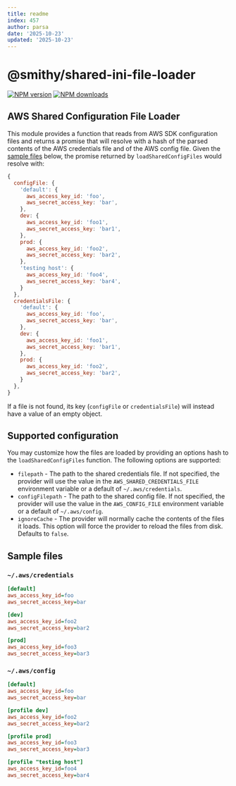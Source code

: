 ```yaml
---
title: readme
index: 457
author: parsa
date: '2025-10-23'
updated: '2025-10-23'
---
```

# @smithy/shared-ini-file-loader

[![NPM version](https://img.shields.io/npm/v/@smithy/shared-ini-file-loader/latest.svg)](https://www.npmjs.com/package/@smithy/shared-ini-file-loader)
[![NPM downloads](https://img.shields.io/npm/dm/@smithy/shared-ini-file-loader.svg)](https://www.npmjs.com/package/@smithy/shared-ini-file-loader)

## AWS Shared Configuration File Loader

This module provides a function that reads from AWS SDK configuration files and
returns a promise that will resolve with a hash of the parsed contents of the
AWS credentials file and of the AWS config file. Given the [sample
files](#sample-files) below, the promise returned by `loadSharedConfigFiles`
would resolve with:

```javascript
{
  configFile: {
    'default': {
      aws_access_key_id: 'foo',
      aws_secret_access_key: 'bar',
    },
    dev: {
      aws_access_key_id: 'foo1',
      aws_secret_access_key: 'bar1',
    },
    prod: {
      aws_access_key_id: 'foo2',
      aws_secret_access_key: 'bar2',
    },
    'testing host': {
      aws_access_key_id: 'foo4',
      aws_secret_access_key: 'bar4',
    }
  },
  credentialsFile: {
    'default': {
      aws_access_key_id: 'foo',
      aws_secret_access_key: 'bar',
    },
    dev: {
      aws_access_key_id: 'foo1',
      aws_secret_access_key: 'bar1',
    },
    prod: {
      aws_access_key_id: 'foo2',
      aws_secret_access_key: 'bar2',
    }
  },
}
```

If a file is not found, its key (`configFile` or `credentialsFile`) will instead
have a value of an empty object.

## Supported configuration

You may customize how the files are loaded by providing an options hash to the
`loadSharedConfigFiles` function. The following options are supported:

- `filepath` - The path to the shared credentials file. If not specified, the
  provider will use the value in the `AWS_SHARED_CREDENTIALS_FILE` environment
  variable or a default of `~/.aws/credentials`.
- `configFilepath` - The path to the shared config file. If not specified, the
  provider will use the value in the `AWS_CONFIG_FILE` environment variable or a
  default of `~/.aws/config`.
- `ignoreCache` - The provider will normally cache the contents of the files it
  loads. This option will force the provider to reload the files from disk.
  Defaults to `false`.

## Sample files

### `~/.aws/credentials`

```ini
[default]
aws_access_key_id=foo
aws_secret_access_key=bar

[dev]
aws_access_key_id=foo2
aws_secret_access_key=bar2

[prod]
aws_access_key_id=foo3
aws_secret_access_key=bar3
```

### `~/.aws/config`

```ini
[default]
aws_access_key_id=foo
aws_secret_access_key=bar

[profile dev]
aws_access_key_id=foo2
aws_secret_access_key=bar2

[profile prod]
aws_access_key_id=foo3
aws_secret_access_key=bar3

[profile "testing host"]
aws_access_key_id=foo4
aws_secret_access_key=bar4
```
